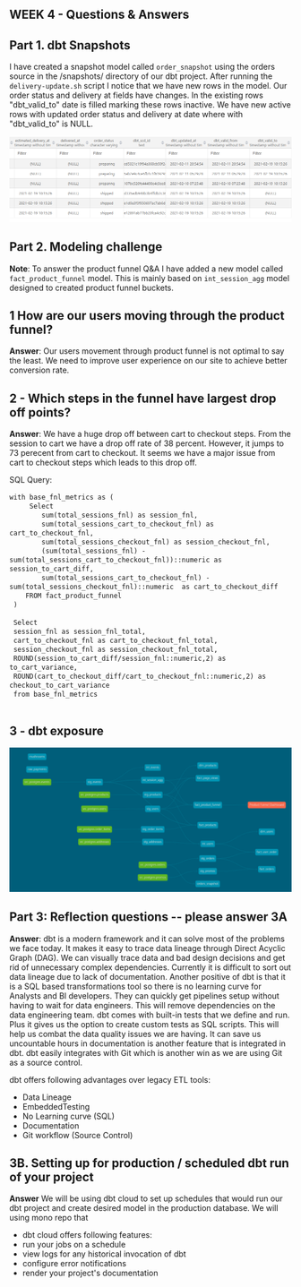 ## WEEK 4 - Questions & Answers

## Part 1. dbt Snapshots
I have created a snapshot model called `order_snapshot` using the orders source in the /snapshots/ directory of our dbt project.
After running the `delivery-update.sh` script I notice that we have new rows in the model. Our order status and delivery at fields have changes.
In the existing rows "dbt_valid_to" date is filled marking these rows inactive. We have new active rows with updated order status and delivery at date where with "dbt_valid_to" is NULL. 

![snapshot model](snapshot.png)

## Part 2. Modeling challenge
**Note**: To answer the product funnel Q&A I have added a new model called `fact_product_funnel` model. This is mainly based on `int_session_agg` model designed to created product funnel buckets.

## 1 How are our users moving through the product funnel?
**Answer**: Our users movement through product funnel is not optimal to say the least. We need to improve user experience on our site to achieve better conversion rate.


## 2 - Which steps in the funnel have largest drop off points?
**Answer**: We have a huge drop off between cart to checkout steps. From the session to cart we have a drop off rate of 38 percent. However, it jumps to 73 perecent from cart to checkout. 
It seems we have a major issue from cart to checkout steps which leads to this drop off.

SQL Query:
``` 
with base_fnl_metrics as (
     Select
        sum(total_sessions_fnl) as session_fnl,
        sum(total_sessions_cart_to_checkout_fnl) as cart_to_checkout_fnl,
        sum(total_sessions_checkout_fnl) as session_checkout_fnl,
        (sum(total_sessions_fnl) - sum(total_sessions_cart_to_checkout_fnl))::numeric as session_to_cart_diff,
        sum(total_sessions_cart_to_checkout_fnl) - sum(total_sessions_checkout_fnl)::numeric  as cart_to_checkout_diff
    FROM fact_product_funnel
 )

 Select 
 session_fnl as session_fnl_total,
 cart_to_checkout_fnl as cart_to_checkout_fnl_total,
 session_checkout_fnl as session_checkout_fnl_total,
 ROUND(session_to_cart_diff/session_fnl::numeric,2) as to_cart_variance,
 ROUND(cart_to_checkout_diff/cart_to_checkout_fnl::numeric,2) as checkout_to_cart_variance
 from base_fnl_metrics
 
```


## 3 - dbt exposure

![Exposure model](model_dag_week4.png)


## Part 3: Reflection questions -- please answer 3A
**Answer**: dbt is a modern framework and it can solve most of the problems we face today. It makes it easy to trace data lineage through Direct Acyclic Graph (DAG). We can visually trace data and bad design decisions and get rid of unnecessary complex dependencies.
Currently it is difficult to sort out data lineage due to lack of documentation. 
Another positive of dbt is that it is a SQL based transformations tool so there is no learning curve for Analysts and BI developers. They can quickly get pipelines setup without having to wait for data engineers. This will remove dependencies on the data engineering team. 
dbt comes with built-in tests that we define and run. Plus it gives us the option to create custom tests as SQL scripts. This will help us combat the data quality issues we are having.
It can save us uncountable hours in documentation is another feature that is integrated in dbt.
dbt easily integrates with Git which is another win as we are using Git as a source control.

dbt offers following advantages over legacy ETL tools:
* Data Lineage
* EmbeddedTesting
* No Learning curve (SQL)
* Documentation
* Git workflow (Source Control)

## 3B. Setting up for production / scheduled dbt run of your project
**Answer** We will be using dbt cloud to set up schedules that would run our dbt project and create desired model in the production database.
We will using mono repo that 
* dbt cloud offers following features:
* run your jobs on a schedule
* view logs for any historical invocation of dbt
* configure error notifications
* render your project's documentation
